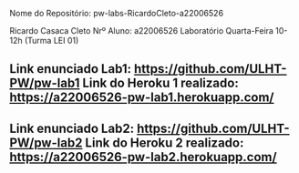 Nome do Repositório: pw-labs-RicardoCleto-a22006526

Ricardo Casaca Cleto
Nrº Aluno: a22006526
Laboratório Quarta-Feira 10-12h (Turma LEI 01)

Link enunciado Lab1: https://github.com/ULHT-PW/pw-lab1 
Link do Heroku 1 realizado: https://a22006526-pw-lab1.herokuapp.com/
----------------------------------------------------------------------------
Link enunciado Lab2: https://github.com/ULHT-PW/pw-lab2
Link do Heroku 2 realizado: https://a22006526-pw-lab2.herokuapp.com/
----------------------------------------------------------------------------
